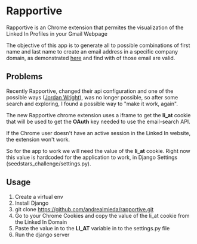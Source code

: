 # Rapportive

Rapportive is an Chrome extension that permites the visualization of the Linked In Profiles in your Gmail Webpage

The objective of this app is to generate all to possible combinations of first name and last name to create an email address in a specific company domain, as demonstrated [here](http://dis.tl/name2email) and find with of those email are valid.

## Problems

Recently Rapportive, changed their api configuration and one of the possible ways ([Jordan Wright](https://github.com/jordan-wright/rapportive)), was no longer possible, so after some search and exploring, I found a possible way to "make it work, again".

The new Rapportive chrome extension uses a iframe to get the **li_at** cookie that will be used to get the **OAuth** key needed to use the email-search API.

If the Chrome user doesn't have an active session in the Linked In website, the extension won't work.

So for the app to work we will need the value of the **li_at** cookie. Right now this value is hardcoded for the application to work, in Django Settings (seedstars_challenge/settings.py).

## Usage

1. Create a virtual env
2. Install Django
3. git clone https://github.com/andrealmieda/rapportive.git
4. Go to your Chrome Cookies and copy the value of the li_at cookie from the Linked In Domain
5. Paste the value in to the **LI_AT** variable in to the settings.py file
6. Run the django server
